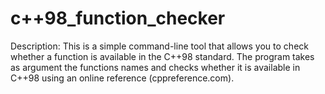 # c++98_function_checker
Description:
    This is a simple command-line tool that allows you to check whether a function is available in the C++98 standard. The program takes as argument the functions names and checks whether it is available in C++98 using an online reference (cppreference.com).
